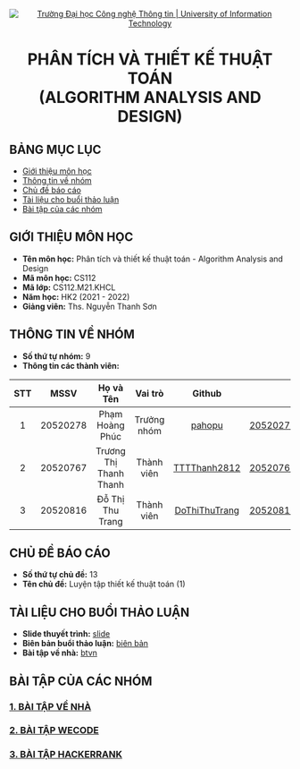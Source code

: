 <!-- Banner -->
<p align="center">
  <a href="https://www.uit.edu.vn/" title="Trường Đại học Công nghệ Thông tin" style="border: none;">
    <img src="https://i.imgur.com/WmMnSRt.png" alt="Trường Đại học Công nghệ Thông tin | University of Information Technology">
  </a>
</p>

<h1 align="center"><b>PHÂN TÍCH VÀ THIẾT KẾ THUẬT TOÁN<br>(ALGORITHM ANALYSIS AND DESIGN)</b></h>

## BẢNG MỤC LỤC
* [Giới thiệu môn học](https://github.com/DoThiThuTrang/CS112.M21.KHCL#gi%E1%BB%9Bi-thi%E1%BB%87u-m%C3%B4n-h%E1%BB%8Dc)
* [Thông tin về nhóm](https://github.com/DoThiThuTrang/CS112.M21.KHCL#th%C3%B4ng-tin-v%E1%BB%81-nh%C3%B3m)
* [Chủ đề báo cáo](https://github.com/DoThiThuTrang/CS112.M21.KHCL#ch%E1%BB%A7-%C4%91%E1%BB%81-b%C3%A1o-c%C3%A1o)
* [Tài liệu cho buổi thảo luận](https://github.com/DoThiThuTrang/CS112.M21.KHCL#t%C3%A0i-li%E1%BB%87u-cho-bu%E1%BB%95i-th%E1%BA%A3o-lu%E1%BA%ADn)
* [Bài tập của các nhóm](https://github.com/DoThiThuTrang/CS112.M21.KHCL#b%C3%A0i-t%E1%BA%ADp-c%E1%BB%A7a-c%C3%A1c-nh%C3%B3m)

## GIỚI THIỆU MÔN HỌC
* **Tên môn học:** Phân tích và thiết kế thuật toán - Algorithm Analysis and Design
* **Mã môn học:** CS112
* **Mã lớp:** CS112.M21.KHCL
* **Năm học:** HK2 (2021 - 2022)
* **Giảng viên:** Ths. Nguyễn Thanh Sơn

## THÔNG TIN VỀ NHÓM
* **Số thứ tự nhóm:** 9
* **Thông tin các thành viên:**

| STT    | MSSV          | Họ và Tên                |Vai trò    | Github                                          | Email                   |
| :----: |:-------------:| :-----------------------:|:---------:|:-----------------------------------------------:|:-------------------------:
| 1      | 20520278      | Phạm Hoàng Phúc          |Trưởng nhóm|[pahopu](https://github.com/pahopu)              |20520278@gm.uit.edu.vn   |
| 2      | 20520767      | Trương Thị Thanh Thanh   |Thành viên |[TTTThanh2812](https://github.com/TTTThanh2812)  |20520767@gm.uit.edu.vn   |
| 3      | 20520816      | Đỗ Thị Thu Trang         |Thành viên |[DoThiThuTrang](https://github.com/DoThiThuTrang)|20520816@gm.uit.edu.vn   |

## CHỦ ĐỀ BÁO CÁO
* **Số thứ tự chủ đề:** 13
* **Tên chủ đề:** Luyện tập thiết kế thuật toán (1)

## TÀI LIỆU CHO BUỔI THẢO LUẬN
* **Slide thuyết trình:** [slide]()
* **Biên bản buổi thảo luận:** [biên bản]()
* **Bài tập về nhà:** [btvn]()

## BÀI TẬP CỦA CÁC NHÓM
### [1. BÀI TẬP VỀ NHÀ](https://github.com/DoThiThuTrang/CS112.M21.KHCL/tree/main/B%C3%A0i%20t%E1%BA%ADp%20c%E1%BB%A7a%20c%C3%A1c%20nh%C3%B3m/B%C3%A0i%20t%E1%BA%ADp%20v%E1%BB%81%20nh%C3%A0)
### [2. BÀI TẬP WECODE](https://github.com/DoThiThuTrang/CS112.M21.KHCL/tree/main/B%C3%A0i%20t%E1%BA%ADp%20c%E1%BB%A7a%20c%C3%A1c%20nh%C3%B3m/B%C3%A0i%20t%E1%BA%ADp%20WeCode)
### [3. BÀI TẬP HACKERRANK](https://github.com/DoThiThuTrang/CS112.M21.KHCL/tree/main/B%C3%A0i%20t%E1%BA%ADp%20c%E1%BB%A7a%20c%C3%A1c%20nh%C3%B3m/B%C3%A0i%20t%E1%BA%ADp%20HackerRank)

